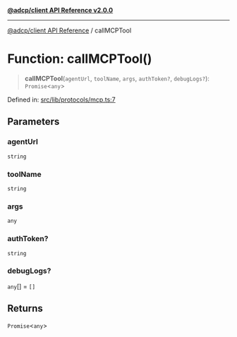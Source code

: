 [**@adcp/client API Reference v2.0.0**](../README.md)

***

[@adcp/client API Reference](../README.md) / callMCPTool

# Function: callMCPTool()

> **callMCPTool**(`agentUrl`, `toolName`, `args`, `authToken?`, `debugLogs?`): `Promise`\<`any`\>

Defined in: [src/lib/protocols/mcp.ts:7](https://github.com/adcontextprotocol/adcp-client/blob/e8953d756e5ce5fafa76c5e8fa2f0316f0da0998/src/lib/protocols/mcp.ts#L7)

## Parameters

### agentUrl

`string`

### toolName

`string`

### args

`any`

### authToken?

`string`

### debugLogs?

`any`[] = `[]`

## Returns

`Promise`\<`any`\>
